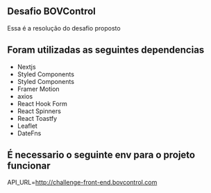 ## Desafio BOVControl

Essa é a resolução do desafio proposto

## Foram utilizadas as seguintes dependencias

- Nextjs
- Styled Components
- Styled Components
- Framer Motion
- axios
- React Hook Form
- React Spinners
- React Toastfy
- Leaflet
- DateFns

## É necessario o seguinte env para o projeto funcionar

API_URL=http://challenge-front-end.bovcontrol.com
